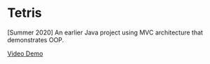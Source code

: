 # Tetris
[Summer 2020] An earlier Java project using MVC architecture that demonstrates OOP.

[Video Demo](//drive.google.com/file/d/1OZTNFplIZCz-8c9cZwIU1bRyzddKfKk7/view?usp=sharing)
